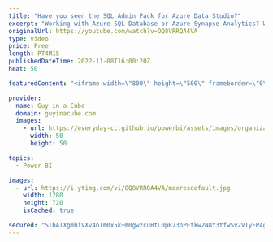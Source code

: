 ```yaml
---
title: "Have you seen the SQL Admin Pack for Azure Data Studio?"
excerpt: "Working with Azure SQL Database or Azure Synapse Analytics? Want to use Azure Data Studio but missing all of the tools you used to use? Patrick looks at the SQL Admin Pack and how that can help you.  Azure Data Studio GitHub Repo https://github.com/Microsoft/azuredatastudio  Admin Pack for SQL Server"
originalUrl: https://youtube.com/watch?v=OQ8VRRQA4VA
type: video
price: Free
length: PT4M1S
publishedDateTime: 2022-11-08T16:00:20Z
heat: 50

featuredContent: "<iframe width=\"800\" height=\"500\" frameborder=\"0\" src=\"https://www.youtube.com/embed/OQ8VRRQA4VA\" allow=\"accelerometer; autoplay; encrypted-media; gyroscope; picture-in-picture\" allowfullscreen></iframe>"

provider:
  name: Guy in a Cube
  domain: guyinacube.com
  images:
    - url: https://everyday-cc.github.io/powerbi/assets/images/organizations/guyinacube.com-50x50.jpg
      width: 50
      height: 50

topics:
  - Power BI

images:
  - url: https://i.ytimg.com/vi/OQ8VRRQA4VA/maxresdefault.jpg
    width: 1280
    height: 720
    isCached: true

secured: "STbAIXgmhiVXv4nIm0x5k+m0gwzcuBtL0pR73oPFtkw2N8Y3tfwSv2VTyEP4gcYuz6zgdHp/WpnOpNcK+Fl/6yo9Dk9NiroG5XwEswpof/2lb3C/hrhGJAXzk8+JR/Ph3by6bB1/tb50CoB0h+dL0vfscskDX3jG1M81ysNO3DqbtZaH0i/a9b86KTWbD/1pdhsZLJ68oLRtaATmO4umHS54NLub3oZLXJWeuPZEPpQEYXJSsRE0TEBVhUViDetlh1TDfynacUa7Aru2pF3b1Hi9ATD+RvVUvRNnqKTs+gLvvmSLGR1oMTqBHZbdKQA0rumNEIYgiBY7l3MJ4L63XAkVoPIcOldIaYsGl2bWyez8gkLdbk1PXNJVDjx5UEWUF72790fbfBf/z1d1IjVb3Nq0BbfH/9frj4y2u/lGJzg=;U114CnA4nDYd9Di9aK+rvg=="
---
```



